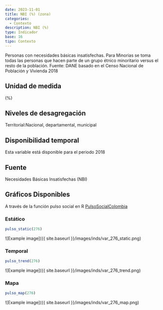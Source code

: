 ```yaml
---
date: 2023-11-01
title: NBI (%) (zona)
categories:
  - Contexto
description: NBI (%)
type: Indicador
base: 16
tipo: Contexto
--- 
```


Personas con necesidades básicas insatisfechas. Para Minorias se toma todas las personas que hacen parte de un grupo étnico minoritario versus el resto de la población.
Fuente: DANE basado en el Censo Nacional de Población y Vivienda 2018

## Unidad de medida
(%)

## Niveles de desagregación
Territorial:Nacional, departamental, municipal

## Disponibilidad temporal
Esta variable está disponible para el periodo 2018

## Fuente
Necesidades Básicas Insatisfechas (NBI)

## Gráficos Disponibles

A través de la función pulso social en R [PulsoSocialColombia](https://github.com/pulsosocialcolombia/PulsoSocialColombia)

### Estático

``` R
pulso_static(276)
```

![Example image]({{ site.baseurl }}/images/inds/var_276_static.png)

### Temporal

``` R
pulso_trend(276)
```

![Example image]({{ site.baseurl }}/images/inds/var_276_trend.png)

### Mapa

``` R
pulso_map(276)
```

![Example image]({{ site.baseurl }}/images/inds/var_276_map.png)